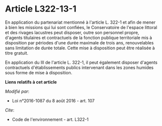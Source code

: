 # Article L322-13-1

En application du partenariat mentionné à l'article L. 322-1 et afin de mener à bien les missions qui lui sont confiées, le
Conservatoire de l'espace littoral et des rivages lacustres peut disposer, outre son personnel propre, d'agents titulaires et
contractuels de la fonction publique territoriale mis à disposition par périodes d'une durée maximale de trois ans,
renouvelables sans limitation de durée totale. Cette mise à disposition peut être réalisée à titre gratuit. 

En application du III de l'article L. 322-1, il peut également disposer d'agents contractuels d'établissements publics
intervenant dans les zones humides sous forme de mise à disposition.

**Liens relatifs à cet article**

_Modifié par_:

  - Loi n°2016-1087 du 8 août 2016 - art. 107

_Cite_:

  - Code de l'environnement - art. L322-1
